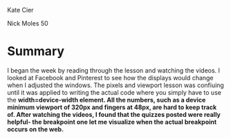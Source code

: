 Kate Cier
<p>Nick Moles 50<p>

# Summary
I began the week by reading through the lesson and watching the videos.  I looked at Facebook and Pinterest to see how the displays would change when I adjusted the windows. The pixels and viewport lesson was confiuing until it was applied to writing the actual code where you simply have to use the <b>width=device-width<b> element. All the numbers, such as a device minimum viewport of 320px and fingers at 48px, are hard to keep track of.  After watching the videos, I found that the quizzes posted were really helpful- the breakpoint one let me visualize when the actual breakpoint occurs on the web. 
